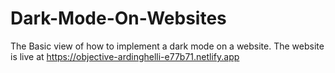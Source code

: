 # Dark-Mode-On-Websites
The Basic view of how to implement a dark mode on a website. 
The website is live at https://objective-ardinghelli-e77b71.netlify.app
